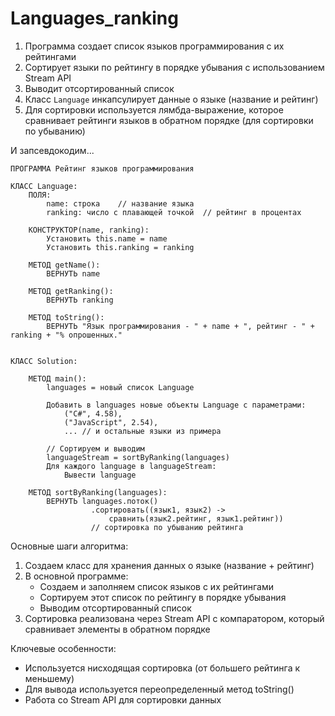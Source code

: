 # Languages_ranking
1. Программа создает список языков программирования с их рейтингами
2. Сортирует языки по рейтингу в порядке убывания с использованием Stream API
3. Выводит отсортированный список
4. Класс `Language` инкапсулирует данные о языке (название и рейтинг)
5. Для сортировки используется лямбда-выражение, которое сравнивает рейтинги языков в обратном порядке (для сортировки по убыванию)

И запсевдокодим...

```
ПРОГРАММА Рейтинг языков программирования

КЛАСС Language:
    ПОЛЯ:
        name: строка    // название языка
        ranking: число с плавающей точкой  // рейтинг в процентах
    
    КОНСТРУКТОР(name, ranking):
        Установить this.name = name
        Установить this.ranking = ranking
    
    МЕТОД getName():
        ВЕРНУТЬ name
    
    МЕТОД getRanking():
        ВЕРНУТЬ ranking
    
    МЕТОД toString():
        ВЕРНУТЬ "Язык программирования - " + name + ", рейтинг - " + ranking + "% опрошенных."


КЛАСС Solution:

    МЕТОД main():
        languages = новый список Language
        
        Добавить в languages новые объекты Language с параметрами:
            ("С#", 4.58),
            ("JavaScript", 2.54),
            ... // и остальные языки из примера
        
        // Сортируем и выводим
        languageStream = sortByRanking(languages)
        Для каждого language в languageStream:
            Вывести language
    
    МЕТОД sortByRanking(languages):
        ВЕРНУТЬ languages.поток()
                  .сортировать((язык1, язык2) -> 
                      сравнить(язык2.рейтинг, язык1.рейтинг))
                  // сортировка по убыванию рейтинга
```

Основные шаги алгоритма:
1. Создаем класс для хранения данных о языке (название + рейтинг)
2. В основной программе:
   - Создаем и заполняем список языков с их рейтингами
   - Сортируем этот список по рейтингу в порядке убывания
   - Выводим отсортированный список
3. Сортировка реализована через Stream API с компаратором, который сравнивает элементы в обратном порядке

Ключевые особенности:
- Используется нисходящая сортировка (от большего рейтинга к меньшему)
- Для вывода используется переопределенный метод toString()
- Работа со Stream API для сортировки данных
